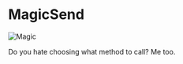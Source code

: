 # MagicSend

![Magic](http://25.media.tumblr.com/tumblr_mdo0ycGid11rau9cuo1_400.gif)

Do you hate choosing what method to call? Me too.
